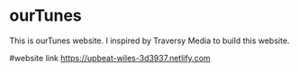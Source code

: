 # ourTunes
This is ourTunes website. I inspired by Traversy Media to build this website.

#website link
https://upbeat-wiles-3d3937.netlify.com
